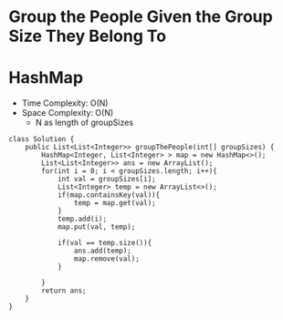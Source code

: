 # Group the People Given the Group Size They Belong To
# HashMap
* Time Complexity: O(N)
* Space Complexity: O(N)
	* N as length of groupSizes
```
class Solution {
    public List<List<Integer>> groupThePeople(int[] groupSizes) {
        HashMap<Integer, List<Integer> > map = new HashMap<>();
        List<List<Integer>> ans = new ArrayList();
        for(int i = 0; i < groupSizes.length; i++){
            int val = groupSizes[i];
            List<Integer> temp = new ArrayList<>();
            if(map.containsKey(val)){
                temp = map.get(val);
            }
            temp.add(i);
            map.put(val, temp);
            
            if(val == temp.size()){
                ans.add(temp);
                map.remove(val);
            }
            
        }
        return ans;
    }
}
```